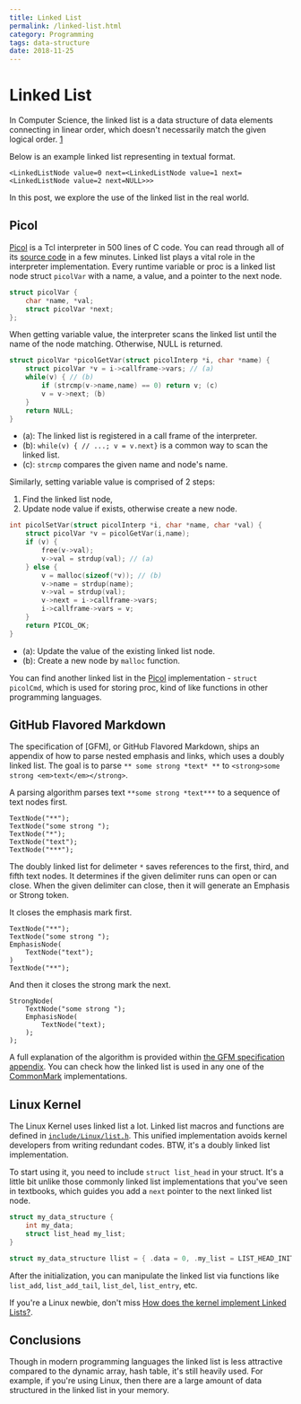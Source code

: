 ```yaml
---
title: Linked List
permalink: /linked-list.html
category: Programming
tags: data-structure
date: 2018-11-25
---
```


# Linked List

In Computer Science, the linked list is a data structure of data elements connecting in linear order, which doesn't necessarily match the given logical order. [1]

Below is an example linked list representing in textual format.

```
<LinkedListNode value=0 next=<LinkedListNode value=1 next=<LinkedListNode value=2 next=NULL>>>
```

[1]: https://en.wikipedia.org/wiki/Linked_list

In this post, we explore the use of the linked list in the real world.

## Picol

[Picol] is a Tcl interpreter in 500 lines of C code. You can read through all of its [source code](http://antirez.com/picol/picol.c.txt) in a few minutes. Linked list plays a vital role in the interpreter implementation. Every runtime variable or proc is a linked list node struct `picolVar` with a name, a value, and a pointer to the next node.

[Picol]: http://oldblog.antirez.com/post/picol.html

```c
struct picolVar {
    char *name, *val;
    struct picolVar *next;
};
```

When getting variable value, the interpreter scans the linked list until the name of the node matching. Otherwise, NULL is returned.

```c
struct picolVar *picolGetVar(struct picolInterp *i, char *name) {
    struct picolVar *v = i->callframe->vars; // (a)
    while(v) { // (b)
        if (strcmp(v->name,name) == 0) return v; (c)
        v = v->next; (b)
    }
    return NULL;
}
```

* (a): The linked list is registered in a call frame of the interpreter.
* (b): `while(v) { // ...; v = v.next}` is a common way to scan the linked list.
* (c): `strcmp` compares the given name and node's name.

Similarly, setting variable value is comprised of 2 steps: 

1) Find the linked list node,
2) Update node value if exists, otherwise create a new node.

```c
int picolSetVar(struct picolInterp *i, char *name, char *val) {
    struct picolVar *v = picolGetVar(i,name);
    if (v) {
        free(v->val);
        v->val = strdup(val); // (a)
    } else {
        v = malloc(sizeof(*v)); // (b)
        v->name = strdup(name);
        v->val = strdup(val);
        v->next = i->callframe->vars;
        i->callframe->vars = v;
    }
    return PICOL_OK;
}
```

* (a): Update the value of the existing linked list node.
* (b): Create a new node by `malloc` function.

You can find another linked list in the [Picol] implementation - `struct picolCmd`, which is used for storing proc, kind of like functions in other programming languages.

## GitHub Flavored Markdown

The specification of [GFM], or GitHub Flavored Markdown, ships an appendix of how to parse nested emphasis and links, which uses a doubly linked list. The goal is to parse `** some strong *text* **` to `<strong>some strong <em>text</em></strong>`.

A parsing algorithm parses text `**some strong *text***` to a sequence of text nodes first.

```
TextNode("**");
TextNode("some strong ");
TextNode("*");
TextNode("text");
TextNode("***");
```
The doubly linked list for delimeter `*` saves references to the first, third, and fifth text nodes.
It determines if the given delimiter runs can open or can close.
When the given delimiter can close, then it will generate an Emphasis or Strong token.

It closes the emphasis mark first.

```
TextNode("**");
TextNode("some strong ");
EmphasisNode(
    TextNode("text");
)
TextNode("**");
```

And then it closes the strong mark the next.

```
StrongNode(
    TextNode("some strong ");
    EmphasisNode(
        TextNode("text);
    );
);
```

A full explanation of the algorithm is provided within [the GFM specification appendix](https://github.github.com/gfm/#phase-2-inline-structure).
You can check how the linked list is used in any one of the [CommonMark](https://github.com/commonmark/CommonMark) implementations.

## Linux Kernel

The Linux Kernel uses linked list a lot. Linked list macros and functions are defined in [`include/Linux/list.h`](https://github.com/torvalds/linux/blob/master/include/linux/list.h).
This unified implementation avoids kernel developers from writing redundant codes. BTW,
it's a doubly linked list implementation.

To start using it, you need to include `struct list_head` in your struct. It's a little bit
unlike those commonly linked list implementations that you've seen in textbooks, which guides
you add a `next` pointer to the next linked list node.

```c
struct my_data_structure {
    int my_data;
    struct list_head my_list;
}

struct my_data_structure llist = { .data = 0, .my_list = LIST_HEAD_INIT(llist.my_list) };
```

After the initialization, you can manipulate the linked list via functions like `list_add`, `list_add_tail`, `list_del`, `list_entry`, etc.

If you're a Linux newbie, don't miss [How does the kernel implement Linked Lists?](https://kernelnewbies.org/FAQ/LinkedLists).

## Conclusions

Though in modern programming languages the linked list is less attractive compared to the dynamic array, hash table, it's still heavily used. For example, if you're using Linux, then there are a large amount of data structured in the linked list in your memory.